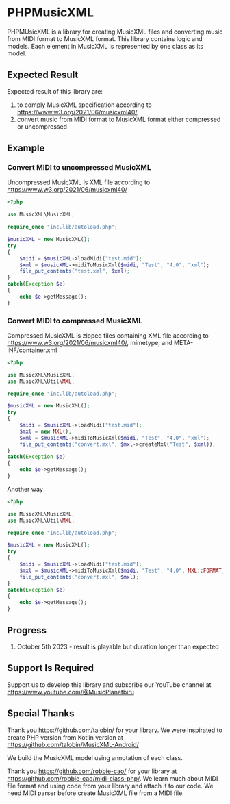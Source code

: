 # PHPMusicXML

PHPMUsicXML is a library for creating MusicXML files and converting music from MIDI format to MusicXML format. This library contains logic and models. Each element in MusicXML is represented by one class as its model.

## Expected Result

Expected result of this library are:

1. to comply MusicXML specification according to https://www.w3.org/2021/06/musicxml40/ 
2. convert music from MIDI format to MusicXML format either compressed or uncompressed


## Example

### Convert MIDI to uncompressed MusicXML

Uncompressed MusicXML is XML file according to https://www.w3.org/2021/06/musicxml40/

```php
<?php

use MusicXML\MusicXML;

require_once "inc.lib/autoload.php";

$musicXML = new MusicXML();
try
{
    $midi = $musicXML->loadMidi("test.mid");
    $xml = $musicXML->midiToMusicXml($midi, "Test", "4.0", "xml");
    file_put_contents("test.xml", $xml);
}
catch(Exception $e)
{
    echo $e->getMessage();  
}
```

### Convert MIDI to compressed MusicXML

Compressed MusicXML is zipped files containing XML file according to https://www.w3.org/2021/06/musicxml40/, mimetype, and META-INF/container.xml

```php
<?php

use MusicXML\MusicXML;
use MusicXML\Util\MXL;

require_once "inc.lib/autoload.php";

$musicXML = new MusicXML();
try
{
    $midi = $musicXML->loadMidi("test.mid");
    $mxl = new MXL();
    $xml = $musicXML->midiToMusicXml($midi, "Test", "4.0", "xml");
    file_put_contents("convert.mxl", $mxl->createMxl("Test", $xml));
}
catch(Exception $e)
{
    echo $e->getMessage();  
}
```

Another way


```php
<?php

use MusicXML\MusicXML;
use MusicXML\Util\MXL;

require_once "inc.lib/autoload.php";

$musicXML = new MusicXML();
try
{
    $midi = $musicXML->loadMidi("test.mid");
    $mxl = $musicXML->midiToMusicXml($midi, "Test", "4.0", MXL::FORMAT_MXL);
    file_put_contents("convert.mxl", $mxl);
}
catch(Exception $e)
{
    echo $e->getMessage();  
}
```

## Progress

1. October 5th 2023 - result is playable but duration longer than expected


## Support Is Required

Support us to develop this library and subscribe our YouTube channel at https://www.youtube.com/@MusicPlanetbiru

## Special Thanks

Thank you https://github.com/talobin/ for your library. We were inspirated to create PHP version from Kotlin version at https://github.com/talobin/MusicXML-Android/

We build the MusicXML model using annotation of each class.

Thank you https://github.com/robbie-cao/ for your library at https://github.com/robbie-cao/midi-class-php/. We learn much about MIDI file format and using code from your library and attach it to our code. We need MIDI parser before create MusicXML file from a MIDI file.
